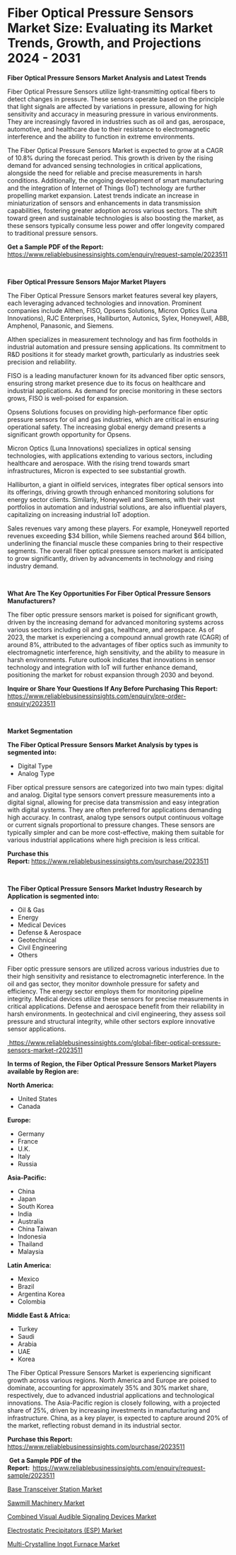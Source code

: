 <p><h1>Fiber Optical Pressure Sensors Market Size: Evaluating its Market Trends, Growth, and Projections 2024 - 2031</h1></p><p><strong>Fiber Optical Pressure Sensors Market Analysis and Latest Trends</strong></p>
<p><p>Fiber Optical Pressure Sensors utilize light-transmitting optical fibers to detect changes in pressure. These sensors operate based on the principle that light signals are affected by variations in pressure, allowing for high sensitivity and accuracy in measuring pressure in various environments. They are increasingly favored in industries such as oil and gas, aerospace, automotive, and healthcare due to their resistance to electromagnetic interference and the ability to function in extreme environments.</p><p>The Fiber Optical Pressure Sensors Market is expected to grow at a CAGR of 10.8% during the forecast period. This growth is driven by the rising demand for advanced sensing technologies in critical applications, alongside the need for reliable and precise measurements in harsh conditions. Additionally, the ongoing development of smart manufacturing and the integration of Internet of Things (IoT) technology are further propelling market expansion. Latest trends indicate an increase in miniaturization of sensors and enhancements in data transmission capabilities, fostering greater adoption across various sectors. The shift toward green and sustainable technologies is also boosting the market, as these sensors typically consume less power and offer longevity compared to traditional pressure sensors.</p></p>
<p><strong>Get a Sample PDF of the Report:&nbsp;</strong> <a href="https://www.reliablebusinessinsights.com/enquiry/request-sample/2023511?utm_campaign=62&utm_medium=2&utm_source=Github&utm_content=ia&utm_term=28102024&utm_id=fiber-optical-pressure-sensors">https://www.reliablebusinessinsights.com/enquiry/request-sample/2023511</a></p>
<p>&nbsp;</p>
<p><strong>Fiber Optical Pressure Sensors Major Market Players</strong></p>
<p><p>The Fiber Optical Pressure Sensors market features several key players, each leveraging advanced technologies and innovation. Prominent companies include Althen, FISO, Opsens Solutions, Micron Optics (Luna Innovations), RJC Enterprises, Halliburton, Autonics, Sylex, Honeywell, ABB, Amphenol, Panasonic, and Siemens.</p><p>Althen specializes in measurement technology and has firm footholds in industrial automation and pressure sensing applications. Its commitment to R&D positions it for steady market growth, particularly as industries seek precision and reliability.</p><p>FISO is a leading manufacturer known for its advanced fiber optic sensors, ensuring strong market presence due to its focus on healthcare and industrial applications. As demand for precise monitoring in these sectors grows, FISO is well-poised for expansion.</p><p>Opsens Solutions focuses on providing high-performance fiber optic pressure sensors for oil and gas industries, which are critical in ensuring operational safety. The increasing global energy demand presents a significant growth opportunity for Opsens.</p><p>Micron Optics (Luna Innovations) specializes in optical sensing technologies, with applications extending to various sectors, including healthcare and aerospace. With the rising trend towards smart infrastructures, Micron is expected to see substantial growth.</p><p>Halliburton, a giant in oilfield services, integrates fiber optical sensors into its offerings, driving growth through enhanced monitoring solutions for energy sector clients. Similarly, Honeywell and Siemens, with their vast portfolios in automation and industrial solutions, are also influential players, capitalizing on increasing industrial IoT adoption.</p><p>Sales revenues vary among these players. For example, Honeywell reported revenues exceeding $34 billion, while Siemens reached around $64 billion, underlining the financial muscle these companies bring to their respective segments. The overall fiber optical pressure sensors market is anticipated to grow significantly, driven by advancements in technology and rising industry demand.</p></p>
<p>&nbsp;</p>
<p><strong>What Are The Key Opportunities For Fiber Optical Pressure Sensors Manufacturers?</strong></p>
<p><p>The fiber optic pressure sensors market is poised for significant growth, driven by the increasing demand for advanced monitoring systems across various sectors including oil and gas, healthcare, and aerospace. As of 2023, the market is experiencing a compound annual growth rate (CAGR) of around 8%, attributed to the advantages of fiber optics such as immunity to electromagnetic interference, high sensitivity, and the ability to measure in harsh environments. Future outlook indicates that innovations in sensor technology and integration with IoT will further enhance demand, positioning the market for robust expansion through 2030 and beyond.</p></p>
<p><strong>Inquire or Share Your Questions If Any Before Purchasing This Report:</strong> <a href="https://www.reliablebusinessinsights.com/enquiry/pre-order-enquiry/2023511?utm_campaign=62&utm_medium=2&utm_source=Github&utm_content=ia&utm_term=28102024&utm_id=fiber-optical-pressure-sensors">https://www.reliablebusinessinsights.com/enquiry/pre-order-enquiry/2023511</a></p>
<p>&nbsp;</p>
<p><strong>Market Segmentation</strong></p>
<p><strong>The Fiber Optical Pressure Sensors Market Analysis by types is segmented into:</strong></p>
<p><ul><li>Digital Type</li><li>Analog Type</li></ul></p>
<p><p>Fiber optical pressure sensors are categorized into two main types: digital and analog. Digital type sensors convert pressure measurements into a digital signal, allowing for precise data transmission and easy integration with digital systems. They are often preferred for applications demanding high accuracy. In contrast, analog type sensors output continuous voltage or current signals proportional to pressure changes. These sensors are typically simpler and can be more cost-effective, making them suitable for various industrial applications where high precision is less critical.</p></p>
<p><strong>Purchase this Report:&nbsp;</strong><a href="https://www.reliablebusinessinsights.com/purchase/2023511?utm_campaign=62&utm_medium=2&utm_source=Github&utm_content=ia&utm_term=28102024&utm_id=fiber-optical-pressure-sensors">https://www.reliablebusinessinsights.com/purchase/2023511</a></p>
<p>&nbsp;</p>
<p><strong>The Fiber Optical Pressure Sensors Market Industry Research by Application is segmented into:</strong></p>
<p><ul><li>Oil & Gas</li><li>Energy</li><li>Medical Devices</li><li>Defense & Aerospace</li><li>Geotechnical</li><li>Civil Engineering</li><li>Others</li></ul></p>
<p><p>Fiber optic pressure sensors are utilized across various industries due to their high sensitivity and resistance to electromagnetic interference. In the oil and gas sector, they monitor downhole pressure for safety and efficiency. The energy sector employs them for monitoring pipeline integrity. Medical devices utilize these sensors for precise measurements in critical applications. Defense and aerospace benefit from their reliability in harsh environments. In geotechnical and civil engineering, they assess soil pressure and structural integrity, while other sectors explore innovative sensor applications.</p></p>
<p><a href="https://www.reliablebusinessinsights.com/global-fiber-optical-pressure-sensors-market-r2023511?utm_campaign=62&utm_medium=2&utm_source=Github&utm_content=ia&utm_term=28102024&utm_id=fiber-optical-pressure-sensors">&nbsp;https://www.reliablebusinessinsights.com/global-fiber-optical-pressure-sensors-market-r2023511</a></p>
<p><strong>In terms of Region, the Fiber Optical Pressure Sensors Market Players available by Region are:</strong></p>
<p>
    <p> <strong> North America: </strong>
        <ul>
            <li>United States</li>
            <li>Canada</li>
        </ul>
        </p> 
    <p> <strong> Europe: </strong>
        <ul>
            <li>Germany</li>
            <li>France</li>
            <li>U.K.</li>
            <li>Italy</li>
            <li>Russia</li>
        </ul>
        </p> 
    <p> <strong> Asia-Pacific: </strong>
        <ul>
            <li>China</li>
            <li>Japan</li>
            <li>South Korea</li>
            <li>India</li>
            <li>Australia</li>
            <li>China Taiwan</li>
            <li>Indonesia</li>
            <li>Thailand</li>
            <li>Malaysia</li>
        </ul>
        </p> 
    <p> <strong> Latin America: </strong>
        <ul>
            <li>Mexico</li>
            <li>Brazil</li>
            <li>Argentina Korea</li>
            <li>Colombia</li>
        </ul>
        </p> 
    <p> <strong> Middle East & Africa: </strong>
        <ul>
            <li>Turkey</li>
            <li>Saudi</li>
            <li>Arabia</li>
            <li>UAE</li>
            <li>Korea</li>
        </ul>
    </p>
    </p>
<p><p>The Fiber Optical Pressure Sensors Market is experiencing significant growth across various regions. North America and Europe are poised to dominate, accounting for approximately 35% and 30% market share, respectively, due to advanced industrial applications and technological innovations. The Asia-Pacific region is closely following, with a projected share of 25%, driven by increasing investments in manufacturing and infrastructure. China, as a key player, is expected to capture around 20% of the market, reflecting robust demand in its industrial sector.</p></p>
<p><strong>Purchase this Report: </strong><a href="https://www.reliablebusinessinsights.com/purchase/2023511?utm_campaign=62&utm_medium=2&utm_source=Github&utm_content=ia&utm_term=28102024&utm_id=fiber-optical-pressure-sensors">https://www.reliablebusinessinsights.com/purchase/2023511</a></p>
<p>&nbsp;<strong>Get a Sample PDF of the Report:&nbsp;&nbsp;</strong><a href="https://www.reliablebusinessinsights.com/enquiry/request-sample/2023511?utm_campaign=62&utm_medium=2&utm_source=Github&utm_content=ia&utm_term=28102024&utm_id=fiber-optical-pressure-sensors">https://www.reliablebusinessinsights.com/enquiry/request-sample/2023511</a></p>
<p><strong></strong></p>
<p><p><a href="https://www.linkedin.com/pulse/base-transceiver-station-market-outlook-current-assessment-future-7ymlf?utm_campaign=62&utm_medium=2&utm_source=Github&utm_content=ia&utm_term=28102024&utm_id=fiber-optical-pressure-sensors">Base Transceiver Station Market</a></p><p><a href="https://www.linkedin.com/pulse/insights-sawmill-machinery-industry-market-financial-status-wfisf?utm_campaign=62&utm_medium=2&utm_source=Github&utm_content=ia&utm_term=28102024&utm_id=fiber-optical-pressure-sensors">Sawmill Machinery Market</a></p><p><a href="https://github.com/stumpefzclearez/Market-Research-Report-List-1/blob/main/combined-visual-audible-signaling-devices-market.md?utm_campaign=62&utm_medium=2&utm_source=Github&utm_content=ia&utm_term=28102024&utm_id=fiber-optical-pressure-sensors">Combined Visual Audible Signaling Devices Market</a></p><p><a href="https://issuu.com/reportprime-2/docs/electrostatic-precipitators-esp-mar_fb59b61e275487?utm_campaign=62&utm_medium=2&utm_source=Github&utm_content=ia&utm_term=28102024&utm_id=fiber-optical-pressure-sensors">Electrostatic Precipitators (ESP) Market</a></p><p><a href="https://issuu.com/reportprime-2/docs/multi-crystalline-ingot-furnace-mar_435bcac6ca1596?utm_campaign=62&utm_medium=2&utm_source=Github&utm_content=ia&utm_term=28102024&utm_id=fiber-optical-pressure-sensors">Multi-Crystalline Ingot Furnace Market</a></p></p>